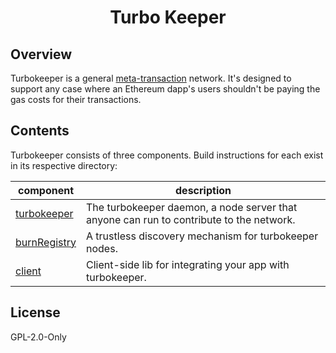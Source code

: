 
<h1 align="center">
  Turbo Keeper
</h3>

<p align="center">

</p>

## Overview

Turbokeeper is a general [meta-transaction](https://medium.com/@austin_48503/ethereum-meta-transactions-90ccf0859e84)
network. It's designed to support any case where an Ethereum dapp's users shouldn't be paying the gas costs for their transactions.


## Contents

Turbokeeper consists of three components. Build instructions for each exist in its respective directory:

| component                                                                        | description                                                                             |
| -------------------------------------------------------------------------------- | --------------------------------------------------------------------------------------- |
| [turbokeeper](https://github.com/sambacha/turbokeeper/tree/master/turbokeeperhd) | The turbokeeper daemon, a node server that anyone can run to contribute to the network. |
| [burnRegistry](https://github.com/sambacha/turbokeeper/tree/master/burnRegistry) | A trustless discovery mechanism for turbokeeper nodes.                                  |
| [client](https://github.com/sambacha/turbokeeper/tree/master/client)             | Client-side lib for integrating your app with turbokeeper.                              |

## License

GPL-2.0-Only
